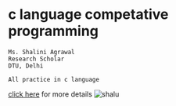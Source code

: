 # c language competative programming 
```
Ms. Shalini Agrawal
Research Scholar
DTU, Delhi

All practice in c language 

```
[click here](http://shalu.c1.biz/) for more details
![shalu](https://user-images.githubusercontent.com/40196668/74594637-a4c8ea80-505e-11ea-96af-912f46e2a808.jpg)
